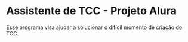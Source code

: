# Assistente de TCC - Projeto Alura
Esse programa visa ajudar a solucionar o difícil momento de criação do TCC.
